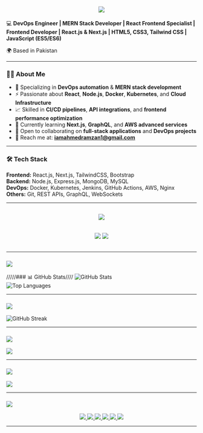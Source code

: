 <h1 align="center">
    <img src="https://readme-typing-svg.herokuapp.com/?font=Righteous&color=000000&size=40&center=true&vCenter=true&width=500&height=70&duration=2000&lines=Hi+There!+👋;+I'm+Muhammad+Ahmed+Ramzan+👨🏻‍💻;" />
</h1>





💻 **DevOps Engineer | MERN Stack Developer | React Frontend Specialist | Frontend Developer | React.js & Next.js | HTML5, CSS3, Tailwind CSS | JavaScript (ES5/ES6)**  

🌍 Based in Pakistan  

---

### 👨‍💻 About Me
- 🚀 Specializing in **DevOps automation** & **MERN stack development**
- ⚡ Passionate about **React**, **Node.js**, **Docker**, **Kubernetes**, and **Cloud Infrastructure**
- 📈 Skilled in **CI/CD pipelines**, **API integrations**, and **frontend performance optimization**
- 🌱 Currently learning **Next.js**, **GraphQL**, and **AWS advanced services**
- 🤝 Open to collaborating on **full-stack applications** and **DevOps projects**
- 📧 Reach me at: **iamahmedramzan1@gmail.com**

---

### 🛠 Tech Stack
**Frontend:** React.js, Next.js, TailwindCSS, Bootstrap  
**Backend:** Node.js, Express.js, MongoDB, MySQL  
**DevOps:** Docker, Kubernetes, Jenkins, GitHub Actions, AWS, Nginx  
**Others:** Git, REST APIs, GraphQL, WebSockets  

---

<h2 align="center">
    <img src="https://readme-typing-svg.herokuapp.com/?font=Open+Sans&weight=400&color=000000&size=30&center=true&vCenter=true&width=500&height=70&duration=2000&lines=🚀+💥+Tools+%26+Technologies+🚀+💥" />
</h2>
<br/>
<div align="center">
    <img src="https://skillicons.dev/icons?i=react,angular,javascript,typescript,express,nodejs,nestjs,github,tailwind,git,linux,docker,kubernetes,gitlab,azure" />
    <img src="https://skillicons.dev/icons?i=prometheus,postgresql,supabase,prisma,firebase,mongodb,nextjs,nuxt,graphql,laravel,jenkins,terraform,aws,ansible,grafana" /><br>
</div>
<br/>

---

<h3 align="left">
    <img src="https://readme-typing-svg.herokuapp.com/?font=Open+Sans&weight=400&color=000000&size=25&center=false&vCenter=true&width=400&height=40&duration=2000&lines=📊+GitHub+Stats" />
</h3>

/////### 📊 GitHub Stats////
![GitHub Stats](https://github-readme-stats.vercel.app/api?username=AhmedRIU&show_icons=true&theme=tokyonight)  
![Top Languages](https://github-readme-stats.vercel.app/api/top-langs/?username=AhmedRIU&layout=compact&theme=tokyonight)

---

<h3 align="left">
    <img src="https://readme-typing-svg.herokuapp.com/?font=Open+Sans&weight=400&color=000000&size=25&center=false&vCenter=true&width=400&height=40&duration=2000&lines=🚀+Contribution+Streak+🚀" />
</h3>

![GitHub Streak](https://github-readme-streak-stats-eight.vercel.app?user=AhmedRIU&theme=tokyonight&hide_border=true)



---
<h3 align="left">
    <img src="https://readme-typing-svg.herokuapp.com/?font=Open+Sans&weight=400&color=000000&size=25&center=false&vCenter=true&width=400&height=40&duration=2000&lines=🆙+Top+Contributed+Repo" />
</h3>

![](https://github-contributor-stats.vercel.app/api?username=AhmedRIU&limit=5&theme=dark&combine_all_yearly_contributions=true)

---

<h3 align="left">
    <img src="https://readme-typing-svg.herokuapp.com/?font=Open+Sans&weight=400&color=000000&size=25&center=false&vCenter=true&width=400&height=40&duration=2000&lines=🏆+GitHub+Trophies" />
</h3>

![](https://github-profile-trophy.vercel.app/?username=AhmedRIU&theme=radical&no-frame=false&no-bg=false&margin-w=4)

---

<h3 align="left">
    <img src="https://readme-typing-svg.herokuapp.com/?font=Open+Sans&weight=400&color=000000&size=25&center=false&vCenter=true&width=400&height=40&duration=2000&lines=📫+Connect+With+Me" />
</h3>

<div align="center"> 
  <a href="mailto:iamahmedramzan1@gmail.com" target="_blank"> 
    <img src="https://img.shields.io/badge/Gmail-6C22A6?style=for-the-badge&logo=gmail&logoColor=white" />
  </a>
  
  <a href="https://x.com/cricpads" target="_blank">
    <img src="https://img.shields.io/badge/Twitter-1DA1F2?style=for-the-badge&logo=twitter&logoColor=white" />
  </a>

  <a href="https://www.instagram.com/ahmed.riu" target="_blank">
    <img src="https://img.shields.io/badge/Instagram-E1306C?style=for-the-badge&logo=instagram&logoColor=white" />
  </a>

  <a href="https://www.linkedin.com/in/m-ahmed-ramzan-575300162" target="_blank">
    <img src="https://img.shields.io/badge/LinkedIn-0077B5?style=for-the-badge&logo=linkedin&logoColor=white" />
  </a>

  <a href="https://github.com/AhmedRIU" target="_blank">
    <img src="https://img.shields.io/badge/GitHub-171515?style=for-the-badge&logo=github&logoColor=white" />
  </a>

  <a href="https://my-portfolio-website-six-omega.vercel.app/" target="_blank">
    <img src="https://img.shields.io/badge/Portfolio-6C22A6?style=for-the-badge&logo=vercel&logoColor=white" />
  </a>
</div>

---
